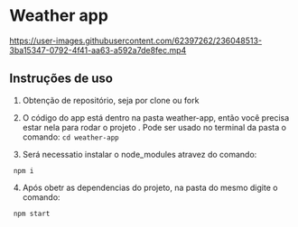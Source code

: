 # Weather app

https://user-images.githubusercontent.com/62397262/236048513-3ba15347-0792-4f41-aa63-a592a7de8fec.mp4



## Instruções de uso
1. Obtenção de repositório, seja por clone ou fork
2. O código do app está dentro na pasta weather-app, então você precisa estar nela para rodar o projeto . Pode ser usado no terminal da pasta o comando:
<code>cd weather-app </code>

3. Será necessatio instalar o node_modules atravez do comando:

<code> npm i</code>

4. Após obetr as dependencias do projeto, na pasta do mesmo digite o comando:

<code> npm start</code>
